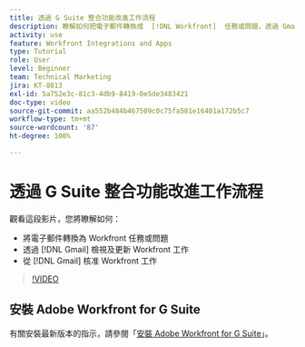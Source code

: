 ```yaml
---
title: 透過 G Suite 整合功能改進工作流程
description: 瞭解如何把電子郵件轉換成  [!DNL Workfront]  任務或問題，透過 Gmail 檢視及更新  [!DNL Workfront]  工作，以及透過 Gmail 核准  [!DNL Workfront]  工作。
activity: use
feature: Workfront Integrations and Apps
type: Tutorial
role: User
level: Beginner
team: Technical Marketing
jira: KT-8813
exl-id: 5a752e3c-81c3-4db9-8419-0e5de3483421
doc-type: video
source-git-commit: aa552b484b467509c0c75fa581e16401a172b5c7
workflow-type: tm+mt
source-wordcount: '87'
ht-degree: 100%

---
```


# 透過 G Suite 整合功能改進工作流程

觀看這段影片，您將瞭解如何：

* 將電子郵件轉換為 Workfront 任務或問題
* 透過 [!DNL Gmail] 檢視及更新 Workfront 工作
* 從 [!DNL Gmail] 核准 Workfront 工作

>[!VIDEO](https://video.tv.adobe.com/v/335114/?quality=12&learn=on)

## 安裝 Adobe Workfront for G Suite

有關安裝最新版本的指示，請參閱「[安裝 Adobe Workfront for G Suite](https://experienceleague.adobe.com/docs/workfront/using/adobe-workfront-integrations/workfront-for-g-suite/install-workfront-for-gsuite.html)」。
